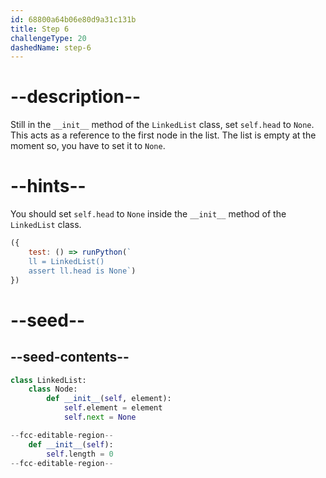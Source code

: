 ```yaml
---
id: 68800a64b06e80d9a31c131b
title: Step 6
challengeType: 20
dashedName: step-6
---
```


# --description--

Still in the `__init__` method of the `LinkedList` class, set `self.head` to `None`. This acts as a reference to the first node in the list. The list is empty at the moment so, you have to set it to `None`.


# --hints--

You should set `self.head` to `None` inside the `__init__` method of the `LinkedList` class.

```js
({ 
    test: () => runPython(`
    ll = LinkedList()
    assert ll.head is None`) 
})
```

# --seed--

## --seed-contents--

```py
class LinkedList:
    class Node:
        def __init__(self, element):
            self.element = element
            self.next = None

--fcc-editable-region--
    def __init__(self):
        self.length = 0
--fcc-editable-region--
```
